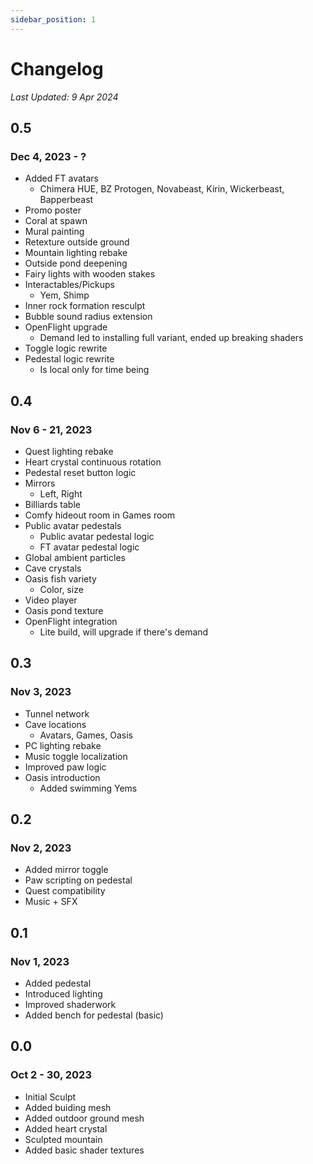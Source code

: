 ```yaml
---
sidebar_position: 1
---
```


# Changelog
*Last Updated: 9 Apr 2024*

## 0.5
### Dec 4, 2023 - ?
- Added FT avatars
	- Chimera HUE, BZ Protogen, Novabeast, Kirin, Wickerbeast, Bapperbeast
- Promo poster
- Coral at spawn
- Mural painting
- Retexture outside ground
- Mountain lighting rebake
- Outside pond deepening
- Fairy lights with wooden stakes
- Interactables/Pickups
	- Yem, Shimp
- Inner rock formation resculpt
- Bubble sound radius extension
- OpenFlight upgrade
	- Demand led to installing full variant, ended up breaking shaders
- Toggle logic rewrite
- Pedestal logic rewrite
	- Is local only for time being
## 0.4
### Nov 6 - 21, 2023
- Quest lighting rebake
- Heart crystal continuous rotation
- Pedestal reset button logic
- Mirrors
	- Left, Right
- Billiards table
- Comfy hideout room in Games room
- Public avatar pedestals
	- Public avatar pedestal logic
	- FT avatar pedestal logic
- Global ambient particles
- Cave crystals
- Oasis fish variety
	- Color, size
- Video player
- Oasis pond texture
- OpenFlight integration
	- Lite build, will upgrade if there's demand
## 0.3
### Nov 3, 2023
- Tunnel network
- Cave locations
	- Avatars, Games, Oasis
- PC lighting rebake
- Music toggle localization
- Improved paw logic
- Oasis introduction
	- Added swimming Yems
## 0.2
### Nov 2, 2023
- Added mirror toggle
- Paw scripting on pedestal
- Quest compatibility
- Music + SFX
## 0.1
### Nov 1, 2023
- Added pedestal
- Introduced lighting
- Improved shaderwork
- Added bench for pedestal (basic)
## 0.0
### Oct 2 - 30, 2023
- Initial Sculpt
- Added buiding mesh
- Added outdoor ground mesh
- Added heart crystal
- Sculpted mountain
- Added basic shader textures